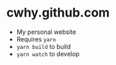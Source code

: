 cwhy.github.com
===============

* My personal website
* Requires `yarn`
* `yarn build` to build
* `yarn watch` to develop
